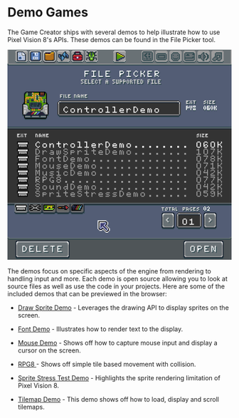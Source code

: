 # Demo Games

The Game Creator ships with several demos to help illustrate how to use Pixel Vision 8's APIs. These demos can be found in the File Picker tool. 

![image alt text](images/DemoGames_image_0.png)

The demos focus on specific aspects of the engine from rendering to handling input and more. Each demo is open source allowing you to look at source files as well as use the code in your projects. Here are some of the included demos that can be previewed in the browser:

* [Draw Sprite Demo](https://pixelvision8.itch.io/draw-sprite-demo) - Leverages the drawing API to display sprites on the screen. 

* [Font Demo](https://pixelvision8.itch.io/font-demo) - Illustrates how to render text to the display.

* [Mouse Demo](https://pixelvision8.itch.io/mouse-demo) - Shows off how to capture mouse input and display a cursor on the screen.

* [RPG8 ](https://pixelvision8.itch.io/rpg8-demo)- Shows off simple tile based movement with collision.

* [Sprite Stress Test Demo](https://pixelvision8.itch.io/sprite-stress-test-demo) - Highlights the sprite rendering limitation of Pixel Vision 8.

* [Tilemap Demo](https://pixelvision8.itch.io/tilemap-demo) - This demo shows off how to load, display and scroll tilemaps.


